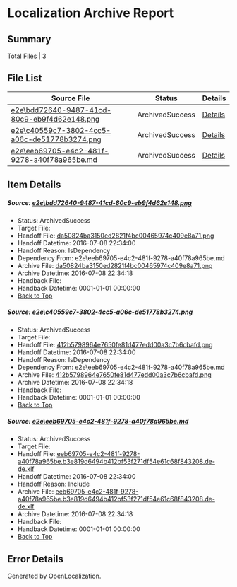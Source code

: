 # <a name='report-top'></a> Localization Archive Report

## Summary
 Total Files | 3

## File List
 Source File | Status | Details 
 ----------- | ------ | ------- 
 [e2e\bdd72640-9487-41cd-80c9-eb9f4d62e148.png](https://github.com/OpenLocalizationTestOrg/oltest/blob/9aca44d86b61453ae903af356d040af25a653cc9/e2e/bdd72640-9487-41cd-80c9-eb9f4d62e148.png) | ArchivedSuccess | [Details](#da50824ba3150ed2821f4bc00465974c409e8a711)
 [e2e\c40559c7-3802-4cc5-a06c-de51778b3274.png](https://github.com/OpenLocalizationTestOrg/oltest/blob/9aca44d86b61453ae903af356d040af25a653cc9/e2e/c40559c7-3802-4cc5-a06c-de51778b3274.png) | ArchivedSuccess | [Details](#412b5798964e7650fe81d477edd00a3c7b6cbafd2)
 [e2e\eeb69705-e4c2-481f-9278-a40f78a965be.md](https://github.com/OpenLocalizationTestOrg/oltest/blob/9aca44d86b61453ae903af356d040af25a653cc9/e2e/eeb69705-e4c2-481f-9278-a40f78a965be.md) | ArchivedSuccess | [Details](#c6ddda7c8514e6550f00a9e6d4f845aa3cd185f53)

## Item Details
##### <a name='da50824ba3150ed2821f4bc00465974c409e8a711'></a> Source: [e2e\bdd72640-9487-41cd-80c9-eb9f4d62e148.png](https://github.com/OpenLocalizationTestOrg/oltest/blob/9aca44d86b61453ae903af356d040af25a653cc9/e2e/bdd72640-9487-41cd-80c9-eb9f4d62e148.png)
* Status: ArchivedSuccess
* Target File: 
* Handoff File: [da50824ba3150ed2821f4bc00465974c409e8a71.png](https://github.com/OpenLocalizationTestOrg/olhandoff-e2e/blob/1472af73e6e9906bdf130041ff16ea0898c34d8b/ol-handoff/OpenLocalizationTestOrg/oltest-dede-fly/ci/ht/da50824ba3150ed2821f4bc00465974c409e8a71.png)
* Handoff Datetime: 2016-07-08 22:34:00
* Handoff Reason: IsDependency
* Dependency From: e2e\eeb69705-e4c2-481f-9278-a40f78a965be.md
* Archive File: [da50824ba3150ed2821f4bc00465974c409e8a71.png](https://github.com/OpenLocalizationTestOrg/olhandoff-e2e/blob/c7404c38c935b9f17693fa7b5fdc839324c9b942/ol-archive/OpenLocalizationTestOrg/oltest-dede-fly/ci/ht/da50824ba3150ed2821f4bc00465974c409e8a71.png)
* Archive Datetime: 2016-07-08 22:34:18
* Handback File: 
* Handback Datetime: 0001-01-01 00:00:00
* [Back to Top](#report-top)

##### <a name='412b5798964e7650fe81d477edd00a3c7b6cbafd2'></a> Source: [e2e\c40559c7-3802-4cc5-a06c-de51778b3274.png](https://github.com/OpenLocalizationTestOrg/oltest/blob/9aca44d86b61453ae903af356d040af25a653cc9/e2e/c40559c7-3802-4cc5-a06c-de51778b3274.png)
* Status: ArchivedSuccess
* Target File: 
* Handoff File: [412b5798964e7650fe81d477edd00a3c7b6cbafd.png](https://github.com/OpenLocalizationTestOrg/olhandoff-e2e/blob/1472af73e6e9906bdf130041ff16ea0898c34d8b/ol-handoff/OpenLocalizationTestOrg/oltest-dede-fly/ci/ht/412b5798964e7650fe81d477edd00a3c7b6cbafd.png)
* Handoff Datetime: 2016-07-08 22:34:00
* Handoff Reason: IsDependency
* Dependency From: e2e\eeb69705-e4c2-481f-9278-a40f78a965be.md
* Archive File: [412b5798964e7650fe81d477edd00a3c7b6cbafd.png](https://github.com/OpenLocalizationTestOrg/olhandoff-e2e/blob/c7404c38c935b9f17693fa7b5fdc839324c9b942/ol-archive/OpenLocalizationTestOrg/oltest-dede-fly/ci/ht/412b5798964e7650fe81d477edd00a3c7b6cbafd.png)
* Archive Datetime: 2016-07-08 22:34:18
* Handback File: 
* Handback Datetime: 0001-01-01 00:00:00
* [Back to Top](#report-top)

##### <a name='c6ddda7c8514e6550f00a9e6d4f845aa3cd185f53'></a> Source: [e2e\eeb69705-e4c2-481f-9278-a40f78a965be.md](https://github.com/OpenLocalizationTestOrg/oltest/blob/9aca44d86b61453ae903af356d040af25a653cc9/e2e/eeb69705-e4c2-481f-9278-a40f78a965be.md)
* Status: ArchivedSuccess
* Target File: 
* Handoff File: [eeb69705-e4c2-481f-9278-a40f78a965be.b3e819d6494b412bf53f271df54e61c68f843208.de-de.xlf](https://github.com/OpenLocalizationTestOrg/olhandoff-e2e/blob/1472af73e6e9906bdf130041ff16ea0898c34d8b/ol-handoff/OpenLocalizationTestOrg/oltest-dede-fly/ci/ht/eeb69705-e4c2-481f-9278-a40f78a965be.b3e819d6494b412bf53f271df54e61c68f843208.de-de.xlf)
* Handoff Datetime: 2016-07-08 22:34:00
* Handoff Reason: Include
* Archive File: [eeb69705-e4c2-481f-9278-a40f78a965be.b3e819d6494b412bf53f271df54e61c68f843208.de-de.xlf](https://github.com/OpenLocalizationTestOrg/olhandoff-e2e/blob/c7404c38c935b9f17693fa7b5fdc839324c9b942/ol-archive/OpenLocalizationTestOrg/oltest-dede-fly/ci/ht/eeb69705-e4c2-481f-9278-a40f78a965be.b3e819d6494b412bf53f271df54e61c68f843208.de-de.xlf)
* Archive Datetime: 2016-07-08 22:34:18
* Handback File: 
* Handback Datetime: 0001-01-01 00:00:00
* [Back to Top](#report-top)


## Error Details

Generated by OpenLocalization.
